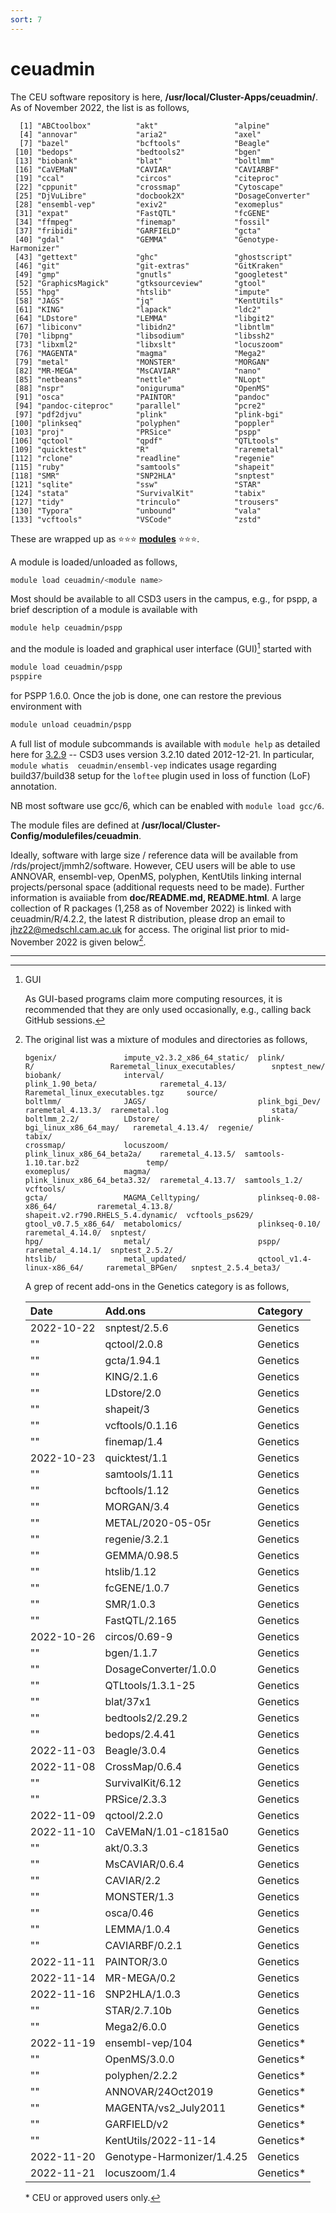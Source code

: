 ```yaml
---
sort: 7
---
```


# ceuadmin

The CEU software repository is here, **/usr/local/Cluster-Apps/ceuadmin/**. As of November 2022, the list is as follows,

```
  [1] "ABCtoolbox"          "akt"                 "alpine"
  [4] "annovar"             "aria2"               "axel"
  [7] "bazel"               "bcftools"            "Beagle"
 [10] "bedops"              "bedtools2"           "bgen"
 [13] "biobank"             "blat"                "boltlmm"
 [16] "CaVEMaN"             "CAVIAR"              "CAVIARBF"
 [19] "ccal"                "circos"              "citeproc"
 [22] "cppunit"             "crossmap"            "Cytoscape"
 [25] "DjVuLibre"           "docbook2X"           "DosageConverter"
 [28] "ensembl-vep"         "exiv2"               "exomeplus"
 [31] "expat"               "FastQTL"             "fcGENE"
 [34] "ffmpeg"              "finemap"             "fossil"
 [37] "fribidi"             "GARFIELD"            "gcta"
 [40] "gdal"                "GEMMA"               "Genotype-Harmonizer"
 [43] "gettext"             "ghc"                 "ghostscript"
 [46] "git"                 "git-extras"          "GitKraken"
 [49] "gmp"                 "gnutls"              "googletest"
 [52] "GraphicsMagick"      "gtksourceview"       "gtool"
 [55] "hpg"                 "htslib"              "impute"
 [58] "JAGS"                "jq"                  "KentUtils"
 [61] "KING"                "lapack"              "ldc2"
 [64] "LDstore"             "LEMMA"               "libgit2"
 [67] "libiconv"            "libidn2"             "libntlm"
 [70] "libpng"              "libsodium"           "libssh2"
 [73] "libxml2"             "libxslt"             "locuszoom"
 [76] "MAGENTA"             "magma"               "Mega2"
 [79] "metal"               "MONSTER"             "MORGAN"
 [82] "MR-MEGA"             "MsCAVIAR"            "nano"
 [85] "netbeans"            "nettle"              "NLopt"
 [88] "nspr"                "oniguruma"           "OpenMS"
 [91] "osca"                "PAINTOR"             "pandoc"
 [94] "pandoc-citeproc"     "parallel"            "pcre2"
 [97] "pdf2djvu"            "plink"               "plink-bgi"
[100] "plinkseq"            "polyphen"            "poppler"
[103] "proj"                "PRSice"              "pspp"
[106] "qctool"              "qpdf"                "QTLtools"
[109] "quicktest"           "R"                   "raremetal"
[112] "rclone"              "readline"            "regenie"
[115] "ruby"                "samtools"            "shapeit"
[118] "SMR"                 "SNP2HLA"             "snptest"
[121] "sqlite"              "ssw"                 "STAR"
[124] "stata"               "SurvivalKit"         "tabix"
[127] "tidy"                "trinculo"            "trousers"
[130] "Typora"              "unbound"             "vala"
[133] "vcftools"            "VSCode"              "zstd"
```

These are wrapped up as :star::star::star: **[modules](https://modules.readthedocs.io/en/latest/index.html)** :star::star::star:.

A module is loaded/unloaded as follows,

```bash
module load ceuadmin/<module name>
```

Most should be available to all CSD3 users in the campus, e.g., for pspp, a brief description of a module is available with

```bash
module help ceuadmin/pspp
```

and the module is loaded and graphical user interface (GUI)[^gui] started with

```bash
module load ceuadmin/pspp
psppire
```

for PSPP 1.6.0. Once the job is done, one can restore the previous environment with

```bash
module unload ceuadmin/pspp
```

A full list of module subcommands is available with `module help` as detailed here for 
[3.2.9](https://linux.die.net/man/4/modulefile) -- CSD3 uses version 3.2.10 dated 2012-12-21. In particular, `module whatis 
ceuadmin/ensembl-vep` indicates usage regarding build37/build38 setup for the `loftee` plugin used in loss of function (LoF) 
annotation.

NB most software use gcc/6, which can be enabled with `module load gcc/6`.

The module files are defined at **/usr/local/Cluster-Config/modulefiles/ceuadmin**.

Ideally, software with large size / reference data will be available from /rds/project/jmmh2/software. However, CEU users will be 
able to use ANNOVAR, ensembl-vep, OpenMS, polyphen, KentUtils linking internal projects/personal space (additional requests need to 
be made). Further information is avaiiable from **doc/README.md, README.html**. A large collection of R packages (1,258 as of 
November 2022) is linked with ceuadmin/R/4.2.2, the latest R distribution, please drop an email to <jhz22@medschl.cam.ac.uk> for 
access. The original list prior to mid-November 2022 is given below[^original].

---

[^original]:
    The original list was a mixture of modules and directories as follows,

    ```
    bgenix/               impute_v2.3.2_x86_64_static/  plink/                        R/                 Raremetal_linux_executables/        snptest_new/
    biobank/              interval/                     plink_1.90_beta/              raremetal_4.13/    Raremetal_linux_executables.tgz     source/
    boltlmm/              JAGS/                         plink_bgi_Dev/                raremetal_4.13.3/  raremetal.log                       stata/
    boltlmm_2.2/          LDstore/                      plink-bgi_linux_x86_64_may/   raremetal_4.13.4/  regenie/                            tabix/
    crossmap/             locuszoom/                    plink_linux_x86_64_beta2a/    raremetal_4.13.5/  samtools-1.10.tar.bz2               temp/
    exomeplus/            magma/                        plink_linux_x86_64_beta3.32/  raremetal_4.13.7/  samtools_1.2/                       vcftools/
    gcta/                 MAGMA_Celltyping/             plinkseq-0.08-x86_64/         raremetal_4.13.8/  shapeit.v2.r790.RHELS_5.4.dynamic/  vcftools_ps629/
    gtool_v0.7.5_x86_64/  metabolomics/                 plinkseq-0.10/                raremetal_4.14.0/  snptest/
    hpg/                  metal/                        pspp/                         raremetal_4.14.1/  snptest_2.5.2/
    htslib/               metal_updated/                qctool_v1.4-linux-x86_64/     raremetal_BPGen/   snptest_2.5.4_beta3/
    ```

    A grep of recent add-ons in the Genetics category is as follows,

    | Date       | Add.ons                    | Category            |
    | :--------- | :------------------------- | :------------------ |
    | 2022-10-22 | snptest/2.5.6              | Genetics            |
    | ""         | qctool/2.0.8               | Genetics            |
    | ""         | gcta/1.94.1                | Genetics            |
    | ""         | KING/2.1.6                 | Genetics            |
    | ""         | LDstore/2.0                | Genetics            |
    | ""         | shapeit/3                  | Genetics            |
    | ""         | vcftools/0.1.16            | Genetics            |
    | ""         | finemap/1.4                | Genetics            |
    | 2022-10-23 | quicktest/1.1              | Genetics            |
    | ""         | samtools/1.11              | Genetics            |
    | ""         | bcftools/1.12              | Genetics            |
    | ""         | MORGAN/3.4                 | Genetics            |
    | ""         | METAL/2020-05-05r          | Genetics[^metal]    |
    | ""         | regenie/3.2.1              | Genetics            |
    | ""         | GEMMA/0.98.5               | Genetics[^gemma]    |
    | ""         | htslib/1.12                | Genetics            |
    | ""         | fcGENE/1.0.7               | Genetics[^fcgene]   |
    | ""         | SMR/1.0.3                  | Genetics            |
    | ""         | FastQTL/2.165              | Genetics            |
    | 2022-10-26 | circos/0.69-9              | Genetics            |
    | ""         | bgen/1.1.7                 | Genetics            |
    | ""         | DosageConverter/1.0.0      | Genetics            |
    | ""         | QTLtools/1.3.1-25          | Genetics[^qtltools] |
    | ""         | blat/37x1                  | Genetics            |
    | ""         | bedtools2/2.29.2           | Genetics            |
    | ""         | bedops/2.4.41              | Genetics            |
    | 2022-11-03 | Beagle/3.0.4               | Genetics            |
    | 2022-11-08 | CrossMap/0.6.4             | Genetics            |
    | ""         | SurvivalKit/6.12           | Genetics            |
    | ""         | PRSice/2.3.3               | Genetics            |
    | 2022-11-09 | qctool/2.2.0               | Genetics            |
    | 2022-11-10 | CaVEMaN/1.01-c1815a0       | Genetics            |
    | ""         | akt/0.3.3                  | Genetics            |
    | ""         | MsCAVIAR/0.6.4             | Genetics            |
    | ""         | CAVIAR/2.2                 | Genetics            |
    | ""         | MONSTER/1.3                | Genetics            |
    | ""         | osca/0.46                  | Genetics            |
    | ""         | LEMMA/1.0.4                | Genetics[^lemma]    |
    | ""         | CAVIARBF/0.2.1             | Genetics            |
    | 2022-11-11 | PAINTOR/3.0                | Genetics            |
    | 2022-11-14 | MR-MEGA/0.2                | Genetics            |
    | 2022-11-16 | SNP2HLA/1.0.3              | Genetics            |
    | ""         | STAR/2.7.10b               | Genetics            |
    | ""         | Mega2/6.0.0                | Genetics            |
    | 2022-11-19 | ensembl-vep/104            | Genetics\*          |
    | ""         | OpenMS/3.0.0               | Genetics\*          |
    | ""         | polyphen/2.2.2             | Genetics\*          |
    | ""         | ANNOVAR/24Oct2019          | Genetics\*          |
    | ""         | MAGENTA/vs2_July2011       | Genetics\*          |
    | ""         | GARFIELD/v2                | Genetics\*          |
    | ""         | KentUtils/2022-11-14       | Genetics\*          |
    | 2022-11-20 | Genotype-Harmonizer/1.4.25 | Genetics            |
    | 2022-11-21 | locuszoom/1.4              | Genetics\*[^lz]     |

    \* CEU or approved users only.

[^gui]: GUI

    As GUI-based programs claim more computing resources, it is recommended that they are only used occasionally, e.g., calling back GitHub sessions.

[^metal]: Notes on METAL 2020-05-05r

    This version has options EFFECT_PRINT_PRECISION and STDERR_PRINT_PRECISION (both with default 4) to enable many decimal places.

    The letter `r` as in `2020-05-05r` indicates a replacement of functions in `libsrc/MathStats.cpp` to ensure generality -- [details](files/complaint.pdf) have also been posted to the GitHub page, [https://github.com/statgen/METAL/issues/24](https://github.com/statgen/METAL/issues/24).

    ```
    FATAL ERROR -
    a too large, ITMAX too small in gamma countinued fraction (gcf)

    so the -1.info file could not be generated.
    ```

[^gemma]: Note on compiling from source

    A considerably smaller (1,097,256 vs 22,721,624) executable, /usr/local/Cluster-Apps/ceuadmin/GEMMA/0.98.5/bin, is generated under CSD3 but the original distribution is used by default.

    ```bash
    module load openblas/0.2.15
    make
    ```

[^fcgene]: Alternative site

    See [https://github.com/dr-roshyara/fcgene](https://github.com/dr-roshyara/fcgene)

[^qtltools]: The long version number is 1.3.1-25-g6e49f85f20.

[^lemma]: The documentation indicates a requirement of gcc/9.4, boost/1.78, OpenMP/3.1 and/or Intel MKL Library 2019 Update 1 but it is possible to proceed with gcc/11, cmake-3.19.7-gcc-5.4-5gbsejo, boost-1.66.0-gcc-5.4.0-slpq3un, ceuadmin/bgen/1.1.7.

[^lz]: locuszoom

    The version adds chromosome X data and will have options using INTERVAL data.

